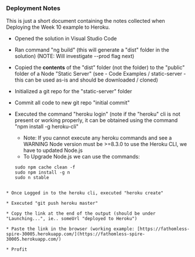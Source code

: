 ### Deployment Notes 

This is just a short document containing the notes collected when Deploying the Week 10 example to Heroku.

* Opened the solution in Visual Studio Code

* Ran command "ng build" (this will generate a "dist" folder in the solution) (NOTE: Will investigate --prod flag next)

* Copied the **contents** of the "dist" folder (not the folder) to the "public" folder of a Node "Static Server" (see - Code Examples / static-server - this can be used as-is and should be downloaded / cloned)

* Initialized a git repo for the "static-server" folder

* Commit all code to new git repo "initial commit"

* Executed the command "heroku login" (note if the "heroku" cli is not present or working properly, it can be obtained using the command "npm install -g heroku-cli"
  * Note: If you cannot execute any heroku commands and see a WARNING Node version must be >=8.3.0 to use the Heroku CLI, we have to updated Node.js
  * To Upgrade Node.js we can use the commands:
  ```
  sudo npm cache clean -f
  sudo npm install -g n
  sudo n stable
```

* Once Logged in to the heroku cli, executed "heroku create"

* Executed "git push heroku master"

* Copy the link at the end of the output (should be under "Launching...", ie.. someUrl "deployed to Heroku") 

* Paste the link in the browser (working example: [https://fathomless-spire-30005.herokuapp.com/](https://fathomless-spire-30005.herokuapp.com/)

* Profit

